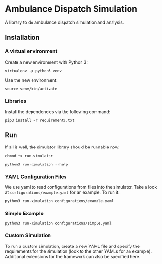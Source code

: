 # Ambulance Dispatch Simulation

A library to do ambulance dispatch simulation and analysis.

## Installation

### A virtual environment

Create a new environment with Python 3: 

`virtualenv -p python3 venv`

Use the new environment:

`source venv/bin/activate`


### Libraries

Install the dependencies via the following command:

`pip3 install -r requirements.txt` 


## Run

If all is well, the simulator library should be runnable now. 

`chmod +x run-simulator`

`python3 run-simulation --help`

### YAML Configuration Files

We use yaml to read configurations from files into the simulator. Take a look 
at `configurations/example.yaml` for an example. To run it:

`python3 run-simulation configurations/example.yaml`

### Simple Example

`python3 run-simulation configurations/simple.yaml`  

### Custom Simulation

To run a custom simulation, create a new YAML file and specify the requirements for the simulation (look to the other YAMLs for an example). Additional extensions for the framework can also be specified here.
